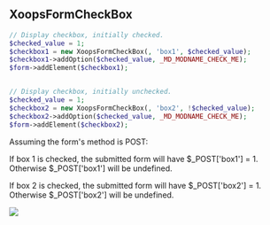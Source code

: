## XoopsFormCheckBox

```php
// Display checkbox, initially checked.
$checked_value = 1;
$checkbox1 = new XoopsFormCheckBox(, 'box1', $checked_value);
$checkbox1->addOption($checked_value, _MD_MODNAME_CHECK_ME);
$form->addElement($checkbox1);


// Display checkbox, initially unchecked.
$checked_value = 1;
$checkbox2 = new XoopsFormCheckBox(, 'box2', !$checked_value);
$checkbox2->addOption($checked_value, _MD_MODNAME_CHECK_ME);
$form->addElement($checkbox2);
```

Assuming the form's method is POST:

If box 1 is checked, the submitted form will have 
$_POST['box1'] = 1. 
Otherwise $_POST['box1'] will be undefined.

If box 2 is checked, the submitted form will have 
$_POST['box2'] = 1. 
Otherwise $_POST['box2'] will be undefined.


![](../../assets/uml/XoopsFormCheckBox.png)

